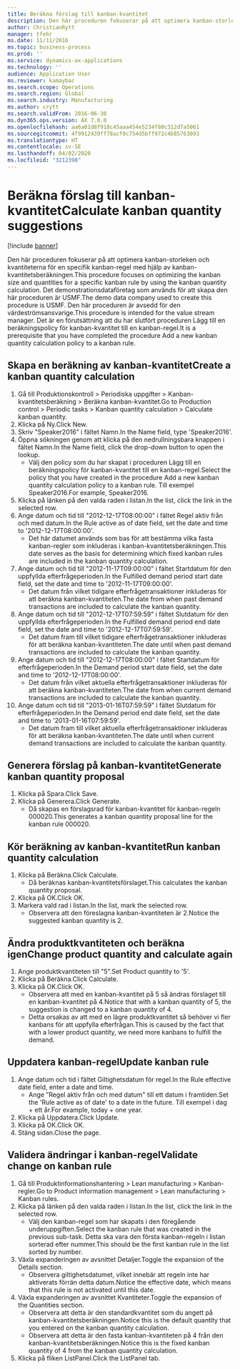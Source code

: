 ```yaml
---
title: Beräkna förslag till kanban-kvantitet
description: Den här proceduren fokuserar på att optimera kanban-storleken och kvantiteterna för en specifik kanban-regel med hjälp av kanban-kvantitetsberäkningen.
author: ChristianRytt
manager: tfehr
ms.date: 11/11/2016
ms.topic: business-process
ms.prod: ''
ms.service: dynamics-ax-applications
ms.technology: ''
audience: Application User
ms.reviewer: kamaybac
ms.search.scope: Operations
ms.search.region: Global
ms.search.industry: Manufacturing
ms.author: crytt
ms.search.validFrom: 2016-06-30
ms.dyn365.ops.version: AX 7.0.0
ms.openlocfilehash: aa6a01d8f918c45aaa454e5234f80c312d7a5061
ms.sourcegitcommit: 4f9912439ff78acf0c754d5bff972c4b85763093
ms.translationtype: HT
ms.contentlocale: sv-SE
ms.lasthandoff: 04/02/2020
ms.locfileid: "3212398"
---
```

# <a name="calculate-kanban-quantity-suggestions"></a><span data-ttu-id="c56d7-103">Beräkna förslag till kanban-kvantitet</span><span class="sxs-lookup"><span data-stu-id="c56d7-103">Calculate kanban quantity suggestions</span></span>

[!include [banner](../../includes/banner.md)]

<span data-ttu-id="c56d7-104">Den här proceduren fokuserar på att optimera kanban-storleken och kvantiteterna för en specifik kanban-regel med hjälp av kanban-kvantitetsberäkningen.</span><span class="sxs-lookup"><span data-stu-id="c56d7-104">This procedure focuses on optimizing the kanban size and quantities for a specific kanban rule by using the kanban quantity calculation.</span></span> <span data-ttu-id="c56d7-105">Det demonstrationsdataföretag som används för att skapa den här proceduren är USMF.</span><span class="sxs-lookup"><span data-stu-id="c56d7-105">The demo data company used to create this procedure is USMF.</span></span> <span data-ttu-id="c56d7-106">Den här proceduren är avsedd för den värdeströmsansvarige.</span><span class="sxs-lookup"><span data-stu-id="c56d7-106">This procedure is intended for the value stream manager.</span></span> <span data-ttu-id="c56d7-107">Det är en förutsättning att du har slutfört proceduren Lägg till en beräkningspolicy för kanban-kvantitet till en kanban-regel.</span><span class="sxs-lookup"><span data-stu-id="c56d7-107">It is a prerequisite that you have completed the procedure Add a new kanban quantity calculation policy to a kanban rule.</span></span>


## <a name="create-a-kanban-quantity-calculation"></a><span data-ttu-id="c56d7-108">Skapa en beräkning av kanban-kvantitet</span><span class="sxs-lookup"><span data-stu-id="c56d7-108">Create a kanban quantity calculation</span></span>
1. <span data-ttu-id="c56d7-109">Gå till Produktionskontroll > Periodiska uppgifter > Kanban-kvantitetsberäkning > Beräkna kanban-kvantitet.</span><span class="sxs-lookup"><span data-stu-id="c56d7-109">Go to Production control > Periodic tasks > Kanban quantity calculation > Calculate kanban quantity.</span></span>
2. <span data-ttu-id="c56d7-110">Klicka på Ny.</span><span class="sxs-lookup"><span data-stu-id="c56d7-110">Click New.</span></span>
3. <span data-ttu-id="c56d7-111">Skriv "Speaker2016" i fältet Namn.</span><span class="sxs-lookup"><span data-stu-id="c56d7-111">In the Name field, type 'Speaker2016'.</span></span>
4. <span data-ttu-id="c56d7-112">Öppna sökningen genom att klicka på den nedrullningsbara knappen i fältet Namn.</span><span class="sxs-lookup"><span data-stu-id="c56d7-112">In the Name field, click the drop-down button to open the lookup.</span></span>
    * <span data-ttu-id="c56d7-113">Välj den policy som du har skapat i proceduren Lägg till en beräkningspolicy för kanban-kvantitet till en kanban-regel.</span><span class="sxs-lookup"><span data-stu-id="c56d7-113">Select the policy that you have created in the procedure Add a new kanban quantity calculation policy to a kanban rule.</span></span> <span data-ttu-id="c56d7-114">Till exempel Speaker2016.</span><span class="sxs-lookup"><span data-stu-id="c56d7-114">For example, Speaker2016.</span></span>  
5. <span data-ttu-id="c56d7-115">Klicka på länken på den valda raden i listan.</span><span class="sxs-lookup"><span data-stu-id="c56d7-115">In the list, click the link in the selected row.</span></span>
6. <span data-ttu-id="c56d7-116">Ange datum och tid till "2012-12-17T08:00:00" i fältet Regel aktiv från och med datum.</span><span class="sxs-lookup"><span data-stu-id="c56d7-116">In the Rule active as of date field, set the date and time to '2012-12-17T08:00:00'.</span></span>
    * <span data-ttu-id="c56d7-117">Det här datumet används som bas för att bestämma vilka fasta kanban-regler som inkluderas i kanban-kvantitetsberäkningen.</span><span class="sxs-lookup"><span data-stu-id="c56d7-117">This date serves as the basis for determining which fixed kanban rules are included in the kanban quantity calculation.</span></span>  
7. <span data-ttu-id="c56d7-118">Ange datum och tid till "2012-11-17T09:00:00" i fältet Startdatum för den uppfyllda efterfrågeperioden.</span><span class="sxs-lookup"><span data-stu-id="c56d7-118">In the Fulfilled demand period start date field, set the date and time to '2012-11-17T09:00:00'.</span></span>
    * <span data-ttu-id="c56d7-119">Det datum från vilket tidigare efterfrågetransaktioner inkluderas för att beräkna kanban-kvantiteten.</span><span class="sxs-lookup"><span data-stu-id="c56d7-119">The date from when past demand transactions are included to calculate the kanban quantity.</span></span>  
8. <span data-ttu-id="c56d7-120">Ange datum och tid till "2012-12-17T07:59:59" i fältet Slutdatum för den uppfyllda efterfrågeperioden.</span><span class="sxs-lookup"><span data-stu-id="c56d7-120">In the Fulfilled demand period end date field, set the date and time to '2012-12-17T07:59:59'.</span></span>
    * <span data-ttu-id="c56d7-121">Det datum fram till vilket tidigare efterfrågetransaktioner inkluderas för att beräkna kanban-kvantiteten.</span><span class="sxs-lookup"><span data-stu-id="c56d7-121">The date until when past demand transactions are included to calculate the kanban quantity.</span></span>  
9. <span data-ttu-id="c56d7-122">Ange datum och tid till "2012-12-17T08:00:00" i fältet Startdatum för efterfrågeperioden.</span><span class="sxs-lookup"><span data-stu-id="c56d7-122">In the Demand period start date field, set the date and time to '2012-12-17T08:00:00'.</span></span>
    * <span data-ttu-id="c56d7-123">Det datum från vilket aktuella efterfrågetransaktioner inkluderas för att beräkna kanban-kvantiteten.</span><span class="sxs-lookup"><span data-stu-id="c56d7-123">The date from when current demand transactions are included to calculate the kanban quantity.</span></span>  
10. <span data-ttu-id="c56d7-124">Ange datum och tid till "2013-01-16T07:59:59" i fältet Slutdatum för efterfrågeperioden.</span><span class="sxs-lookup"><span data-stu-id="c56d7-124">In the Demand period end date field, set the date and time to '2013-01-16T07:59:59'.</span></span>
    * <span data-ttu-id="c56d7-125">Det datum fram till vilket aktuella efterfrågetransaktioner inkluderas för att beräkna kanban-kvantiteten.</span><span class="sxs-lookup"><span data-stu-id="c56d7-125">The date until when current demand transactions are included to calculate the kanban quantity.</span></span>  

## <a name="generate-kanban-quantity-proposal"></a><span data-ttu-id="c56d7-126">Generera förslag på kanban-kvantitet</span><span class="sxs-lookup"><span data-stu-id="c56d7-126">Generate kanban quantity proposal</span></span>
1. <span data-ttu-id="c56d7-127">Klicka på Spara.</span><span class="sxs-lookup"><span data-stu-id="c56d7-127">Click Save.</span></span>
2. <span data-ttu-id="c56d7-128">Klicka på Generera.</span><span class="sxs-lookup"><span data-stu-id="c56d7-128">Click Generate.</span></span>
    * <span data-ttu-id="c56d7-129">Då skapas en förslagsrad för kanban-kvantitet för kanban-regeln 000020.</span><span class="sxs-lookup"><span data-stu-id="c56d7-129">This generates a kanban quantity proposal line for the kanban rule 000020.</span></span>  

## <a name="run-kanban-quantity-calculation"></a><span data-ttu-id="c56d7-130">Kör beräkning av kanban-kvantitet</span><span class="sxs-lookup"><span data-stu-id="c56d7-130">Run kanban quantity calculation</span></span>
1. <span data-ttu-id="c56d7-131">Klicka på Beräkna.</span><span class="sxs-lookup"><span data-stu-id="c56d7-131">Click Calculate.</span></span>
    * <span data-ttu-id="c56d7-132">Då beräknas kanban-kvantitetsförslaget.</span><span class="sxs-lookup"><span data-stu-id="c56d7-132">This calculates the kanban quantity proposal.</span></span>  
2. <span data-ttu-id="c56d7-133">Klicka på OK.</span><span class="sxs-lookup"><span data-stu-id="c56d7-133">Click OK.</span></span>
3. <span data-ttu-id="c56d7-134">Markera vald rad i listan.</span><span class="sxs-lookup"><span data-stu-id="c56d7-134">In the list, mark the selected row.</span></span>
    * <span data-ttu-id="c56d7-135">Observera att den föreslagna kanban-kvantiteten är 2.</span><span class="sxs-lookup"><span data-stu-id="c56d7-135">Notice the suggested kanban quantity is 2.</span></span>  

## <a name="change-product-quantity-and-calculate-again"></a><span data-ttu-id="c56d7-136">Ändra produktkvantiteten och beräkna igen</span><span class="sxs-lookup"><span data-stu-id="c56d7-136">Change product quantity and calculate again</span></span>
1. <span data-ttu-id="c56d7-137">Ange produktkvantiteten till "5".</span><span class="sxs-lookup"><span data-stu-id="c56d7-137">Set Product quantity to '5'.</span></span>
2. <span data-ttu-id="c56d7-138">Klicka på Beräkna.</span><span class="sxs-lookup"><span data-stu-id="c56d7-138">Click Calculate.</span></span>
3. <span data-ttu-id="c56d7-139">Klicka på OK.</span><span class="sxs-lookup"><span data-stu-id="c56d7-139">Click OK.</span></span>
    * <span data-ttu-id="c56d7-140">Observera att med en kanban-kvantitet på 5 så ändras förslaget till en kanban-kvantitet på 4.</span><span class="sxs-lookup"><span data-stu-id="c56d7-140">Notice that with a kanban quantity of 5, the suggestion is changed to a kanban quantity of 4.</span></span>  
    * <span data-ttu-id="c56d7-141">Detta orsakas av att med en lägre produktkvantitet så behöver vi fler kanbans för att uppfylla efterfrågan.</span><span class="sxs-lookup"><span data-stu-id="c56d7-141">This is caused by the fact that with a lower product quantity, we need more kanbans to fulfill the demand.</span></span>  

## <a name="update-kanban-rule"></a><span data-ttu-id="c56d7-142">Uppdatera kanban-regel</span><span class="sxs-lookup"><span data-stu-id="c56d7-142">Update kanban rule</span></span>
1. <span data-ttu-id="c56d7-143">Ange datum och tid i fältet Giltighetsdatum för regel.</span><span class="sxs-lookup"><span data-stu-id="c56d7-143">In the Rule effective date field, enter a date and time.</span></span>
    * <span data-ttu-id="c56d7-144">Ange ”Regel aktiv från och med datum" till ett datum i framtiden.</span><span class="sxs-lookup"><span data-stu-id="c56d7-144">Set the 'Rule active as of date' to a date in the future.</span></span> <span data-ttu-id="c56d7-145">Till exempel i dag + ett år.</span><span class="sxs-lookup"><span data-stu-id="c56d7-145">For example, today + one year.</span></span>  
2. <span data-ttu-id="c56d7-146">Klicka på Uppdatera.</span><span class="sxs-lookup"><span data-stu-id="c56d7-146">Click Update.</span></span>
3. <span data-ttu-id="c56d7-147">Klicka på OK.</span><span class="sxs-lookup"><span data-stu-id="c56d7-147">Click OK.</span></span>
4. <span data-ttu-id="c56d7-148">Stäng sidan.</span><span class="sxs-lookup"><span data-stu-id="c56d7-148">Close the page.</span></span>

## <a name="validate-change-on-kanban-rule"></a><span data-ttu-id="c56d7-149">Validera ändringar i kanban-regel</span><span class="sxs-lookup"><span data-stu-id="c56d7-149">Validate change on kanban rule</span></span>
1. <span data-ttu-id="c56d7-150">Gå till Produktinformationshantering > Lean manufacturing > Kanban-regler.</span><span class="sxs-lookup"><span data-stu-id="c56d7-150">Go to Product information management > Lean manufacturing > Kanban rules.</span></span>
2. <span data-ttu-id="c56d7-151">Klicka på länken på den valda raden i listan.</span><span class="sxs-lookup"><span data-stu-id="c56d7-151">In the list, click the link in the selected row.</span></span>
    * <span data-ttu-id="c56d7-152">Välj den kanban-regel som har skapats i den föregående underuppgiften.</span><span class="sxs-lookup"><span data-stu-id="c56d7-152">Select the kanban rule that was created in the previous sub-task.</span></span> <span data-ttu-id="c56d7-153">Detta ska vara den första kanban-regeln i listan sorterad efter nummer.</span><span class="sxs-lookup"><span data-stu-id="c56d7-153">This should be the first kanban rule in the list sorted by number.</span></span>  
3. <span data-ttu-id="c56d7-154">Växla expanderingen av avsnittet Detaljer.</span><span class="sxs-lookup"><span data-stu-id="c56d7-154">Toggle the expansion of the Details section.</span></span>
    * <span data-ttu-id="c56d7-155">Observera giltighetsdatumet, vilket innebär att regeln inte har aktiverats förrän detta datum.</span><span class="sxs-lookup"><span data-stu-id="c56d7-155">Notice the effective date, which means that this rule is not activated until this date.</span></span>  
4. <span data-ttu-id="c56d7-156">Växla expanderingen av avsnittet Kvantiteter.</span><span class="sxs-lookup"><span data-stu-id="c56d7-156">Toggle the expansion of the Quantities section.</span></span>
    * <span data-ttu-id="c56d7-157">Observera att detta är den standardkvantitet som du angett på kanban-kvantitetsberäkningen.</span><span class="sxs-lookup"><span data-stu-id="c56d7-157">Notice this is the default quantity that you entered on the kanban quantity calculation.</span></span>  
    * <span data-ttu-id="c56d7-158">Observera att detta är den fasta kanban-kvantiteten på 4 från den kanban-kvantitetsberäkningen.</span><span class="sxs-lookup"><span data-stu-id="c56d7-158">Notice this is the fixed kanban quantity of 4 from the kanban quantity calculation.</span></span>  
5. <span data-ttu-id="c56d7-159">Klicka på fliken ListPanel.</span><span class="sxs-lookup"><span data-stu-id="c56d7-159">Click the ListPanel tab.</span></span>

